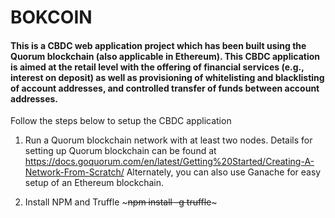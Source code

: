 # BOKCOIN
#### This is a CBDC web application project which has been built using the Quorum blockchain (also applicable in Ethereum). This CBDC application is aimed at the retail level with the offering of financial services (e.g., interest on deposit) as well as provisioning of whitelisting and blacklisting of account addresses, and controlled transfer of funds between account addresses.

Follow the steps below to setup the CBDC application

1. Run a Quorum blockchain network with at least two nodes. Details for setting up Quorum blockchain can be found at https://docs.goquorum.com/en/latest/Getting%20Started/Creating-A-Network-From-Scratch/ Alternately, you can also use Ganache for easy setup of an Ethereum blockchain.

2. Install NPM and Truffle
            ~~~npm install -g truffle~~~
